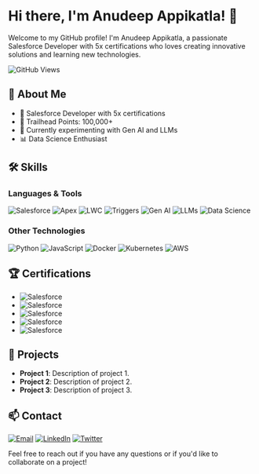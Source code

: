 # Hi there, I'm Anudeep Appikatla! 👋

Welcome to my GitHub profile! I'm Anudeep Appikatla, a passionate Salesforce Developer with 5x certifications who loves creating innovative solutions and learning new technologies.

![GitHub Views](https://komarev.com/ghpvc/?username=andy4697&color=blue)

## 🚀 About Me

- 💼 Salesforce Developer with 5x certifications
- 🌟 Trailhead Points: 100,000+
- 🔭 Currently experimenting with Gen AI and LLMs
- 📊 Data Science Enthusiast

## 🛠 Skills

### Languages & Tools
![Salesforce](https://img.shields.io/badge/-Salesforce-05122A?style=flat&logo=salesforce)
![Apex](https://img.shields.io/badge/-Apex-05122A?style=flat&logo=apex)
![LWC](https://img.shields.io/badge/-LWC-05122A?style=flat&logo=lightning)
![Triggers](https://img.shields.io/badge/-Triggers-05122A?style=flat&logo=triggers)
![Gen AI](https://img.shields.io/badge/-Gen%20AI-05122A?style=flat&logo=ai)
![LLMs](https://img.shields.io/badge/-LLMs-05122A?style=flat&logo=llms)
![Data Science](https://img.shields.io/badge/-Data%20Science-05122A?style=flat&logo=datascience)

### Other Technologies
![Python](https://img.shields.io/badge/-Python-05122A?style=flat&logo=python)
![JavaScript](https://img.shields.io/badge/-JavaScript-05122A?style=flat&logo=javascript)
![Docker](https://img.shields.io/badge/-Docker-05122A?style=flat&logo=docker)
![Kubernetes](https://img.shields.io/badge/-Kubernetes-05122A?style=flat&logo=kubernetes)
![AWS](https://img.shields.io/badge/-AWS-05122A?style=flat&logo=amazon-aws)

## 🏆 Certifications

- ![Salesforce](https://img.shields.io/badge/Salesforce-Administrator-blue)
- ![Salesforce](https://img.shields.io/badge/Salesforce-Platform_App_Builder-blue)
- ![Salesforce](https://img.shields.io/badge/Salesforce-Sales_Cloud_Consultant-blue)
- ![Salesforce](https://img.shields.io/badge/Salesforce-Service_Cloud_Consultant-blue)
- ![Salesforce](https://img.shields.io/badge/Salesforce-Advanced_Administrator-blue)

## 🚀 Projects

- **Project 1**: Description of project 1.
- **Project 2**: Description of project 2.
- **Project 3**: Description of project 3.

## 📫 Contact

[![Email](https://img.shields.io/badge/Email-andy4697@example.com-red)](mailto:andy4697@example.com)
[![LinkedIn](https://img.shields.io/badge/LinkedIn-Andy-blue)](https://www.linkedin.com/in/andy4697)
[![Twitter](https://img.shields.io/badge/Twitter-Andy-blue)](https://twitter.com/andy4697)

Feel free to reach out if you have any questions or if you'd like to collaborate on a project!
```` ▋
